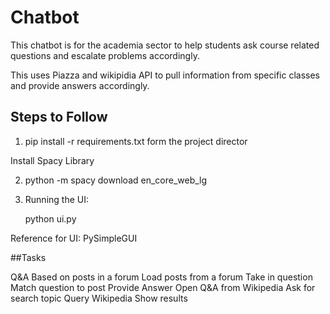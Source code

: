 # Chatbot

This chatbot is for the academia sector to help students ask course related questions and escalate problems accordingly.

This uses Piazza and wikipidia API to pull information from specific classes and provide answers accordingly.

## Steps to Follow

1. pip install -r requirements.txt form the project director

Install Spacy Library

2. python -m spacy download en_core_web_lg

3. Running the UI:

   python ui.py

Reference for UI: PySimpleGUI

##Tasks

Q&A Based on posts in a forum
Load posts from a forum
Take in question
Match question to post
Provide Answer
Open Q&A from Wikipedia
Ask for search topic
Query Wikipedia
Show results



